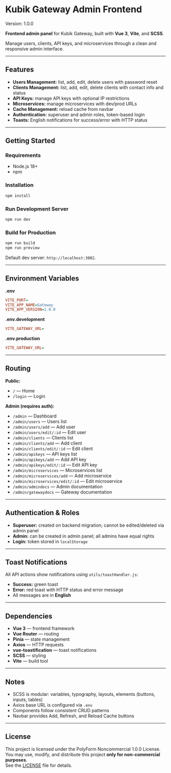 # Kubik Gateway Admin Frontend
Version: 1.0.0

**Frontend admin panel** for Kubik Gateway, built with **Vue 3**, **Vite**, and **SCSS**.

Manage users, clients, API keys, and microservices through a clean and responsive admin interface.

---

## Features

- **Users Management:** list, add, edit, delete users with password reset  
- **Clients Management:** list, add, edit, delete clients with contact info and status  
- **API Keys:** manage API keys with optional IP restrictions  
- **Microservices:** manage microservices with dev/prod URLs  
- **Cache Management:** reload cache from navbar  
- **Authentication:** superuser and admin roles, token-based login  
- **Toasts:** English notifications for success/error with HTTP status  

---

## Getting Started

### Requirements

- Node.js 18+  
- npm  

### Installation

```bash
npm install
```

### Run Development Server

```bash
npm run dev
```

### Build for Production

```bash
npm run build
npm run preview
```

Default dev server: `http://localhost:3002`.

---

## Environment Variables

**.env**
```ini
VITE_PORT=
VITE_APP_NAME=Gateway
VITE_APP_VERSION=1.0.0
```

**.env.development**
```ini
VITE_GATEWAY_URL=
```

**.env.production**
```ini
VITE_GATEWAY_URL=
```

---

## Routing

**Public:**
- `/` — Home
- `/login` — Login  

**Admin (requires auth):**
- `/admin` — Dashboard
- `/admin/users` — Users list
- `/admin/users/add` — Add user
- `/admin/users/edit/:id` — Edit user
- `/admin/clients` — Clients list
- `/admin/clients/add` — Add client
- `/admin/clients/edit/:id` — Edit client
- `/admin/apikeys` — API keys list
- `/admin/apikeys/add` — Add API key
- `/admin/apikeys/edit/:id` — Edit API key
- `/admin/microservices` — Microservices list
- `/admin/microservices/add` — Add microservice
- `/admin/microservices/edit/:id` — Edit microservice
- `/admin/admindocs` — Admin documentation
- `/admin/gatewaydocs` — Gateway documentation

---

## Authentication & Roles

- **Superuser:** created on backend migration; cannot be edited/deleted via admin panel  
- **Admin:** can be created in admin panel; all admins have equal rights  
- **Login:** token stored in `localStorage`  

---

## Toast Notifications

All API actions show notifications using `utils/toastHandler.js`:

- **Success:** green toast  
- **Error:** red toast with HTTP status and error message  
- All messages are in **English**  

---

## Dependencies

- **Vue 3** — frontend framework  
- **Vue Router** — routing  
- **Pinia** — state management  
- **Axios** — HTTP requests  
- **vue-toastification** — toast notifications  
- **SCSS** — styling  
- **Vite** — build tool  

---

## Notes

- SCSS is modular: variables, typography, layouts, elements (buttons, inputs, tables)  
- Axios base URL is configured via `.env`  
- Components follow consistent CRUD patterns  
- Navbar provides Add, Refresh, and Reload Cache buttons

---

## License
This project is licensed under the PolyForm Noncommercial 1.0.0 License.  
You may use, modify, and distribute this project **only for non-commercial purposes**.  
See the [LICENSE](LICENSE) file for details.